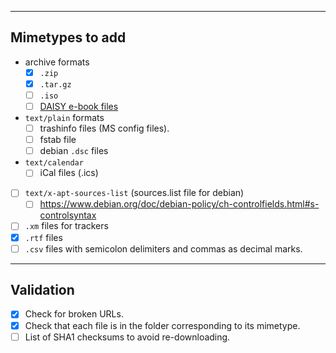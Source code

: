 ----------------
Mimetypes to add
----------------

- archive formats
  - [x] `.zip`
  - [x] `.tar.gz`
  - [ ] `.iso`
  - [ ] [DAISY e-book files](https://bugs.freedesktop.org/show_bug.cgi?id=91873)
- `text/plain` formats
  - [ ] trashinfo files (MS config files).
  - [ ] fstab file
  - [ ] debian `.dsc` files
- `text/calendar`
  - [ ] iCal files (.ics)
- [ ] `text/x-apt-sources-list` (sources.list file for debian)
  - [ ] https://www.debian.org/doc/debian-policy/ch-controlfields.html#s-controlsyntax
- [ ] `.xm` files for trackers
- [x] `.rtf` files
- [ ] `.csv` files with semicolon delimiters and commas as decimal marks.

----------
Validation
----------

- [x] Check for broken URLs.
- [x] Check that each file is in the folder corresponding to its mimetype.
- [ ] List of SHA1 checksums to avoid re-downloading.
